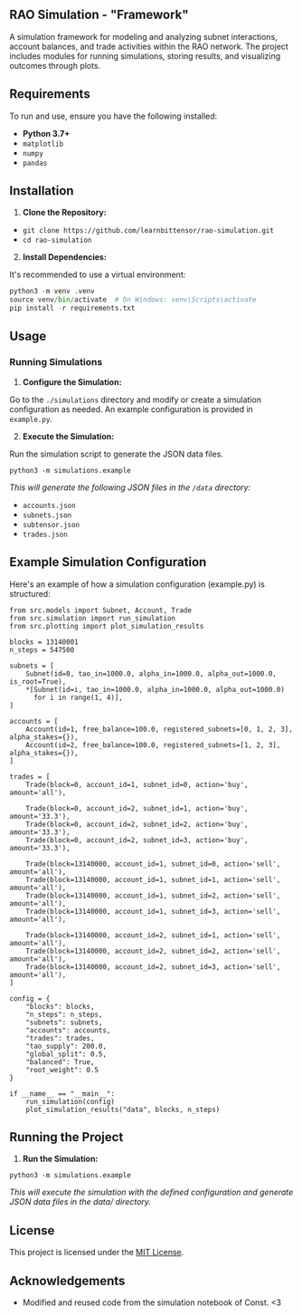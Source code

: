 ## RAO Simulation - "Framework"

A simulation framework for modeling and analyzing subnet interactions, account balances, and trade activities within the RAO network. The project includes modules for running simulations, storing results, and visualizing outcomes through plots.

## Requirements

To run and use, ensure you have the following installed:

- **Python 3.7+**
- `matplotlib`
- `numpy`
- `pandas`

## Installation

1. **Clone the Repository:**

- `git clone https://github.com/learnbittensor/rao-simulation.git`
- `cd rao-simulation`

2. **Install Dependencies:**

It's recommended to use a virtual environment:

```python
python3 -m venv .venv
source venv/bin/activate  # On Windows: venv\Scripts\activate
pip install -r requirements.txt
```

## Usage

### Running Simulations

1. **Configure the Simulation:**

Go to the `./simulations` directory and modify or create a simulation configuration as needed. An example configuration is provided in `example.py`.

2. **Execute the Simulation:**

Run the simulation script to generate the JSON data files.

`python3 -m simulations.example`

*This will generate the following JSON files in the `/data` directory:*

- `accounts.json`
- `subnets.json`
- `subtensor.json`
- `trades.json`

## Example Simulation Configuration

Here's an example of how a simulation configuration (example.py) is structured:

```
from src.models import Subnet, Account, Trade
from src.simulation import run_simulation
from src.plotting import plot_simulation_results

blocks = 13140001
n_steps = 547500

subnets = [
    Subnet(id=0, tao_in=1000.0, alpha_in=1000.0, alpha_out=1000.0, is_root=True),
    *[Subnet(id=i, tao_in=1000.0, alpha_in=1000.0, alpha_out=1000.0)
      for i in range(1, 4)],
]

accounts = [
    Account(id=1, free_balance=100.0, registered_subnets=[0, 1, 2, 3], alpha_stakes={}),
    Account(id=2, free_balance=100.0, registered_subnets=[1, 2, 3], alpha_stakes={}),
]

trades = [
    Trade(block=0, account_id=1, subnet_id=0, action='buy', amount='all'),

    Trade(block=0, account_id=2, subnet_id=1, action='buy', amount='33.3'),
    Trade(block=0, account_id=2, subnet_id=2, action='buy', amount='33.3'),
    Trade(block=0, account_id=2, subnet_id=3, action='buy', amount='33.3'),

    Trade(block=13140000, account_id=1, subnet_id=0, action='sell', amount='all'),
    Trade(block=13140000, account_id=1, subnet_id=1, action='sell', amount='all'),
    Trade(block=13140000, account_id=1, subnet_id=2, action='sell', amount='all'),
    Trade(block=13140000, account_id=1, subnet_id=3, action='sell', amount='all'),

    Trade(block=13140000, account_id=2, subnet_id=1, action='sell', amount='all'),
    Trade(block=13140000, account_id=2, subnet_id=2, action='sell', amount='all'),
    Trade(block=13140000, account_id=2, subnet_id=3, action='sell', amount='all'),
]

config = {
    "blocks": blocks,
    "n_steps": n_steps,
    "subnets": subnets,
    "accounts": accounts,
    "trades": trades,
    "tao_supply": 200.0,
    "global_split": 0.5,
    "balanced": True,
    "root_weight": 0.5
}

if __name__ == "__main__":
    run_simulation(config)
    plot_simulation_results("data", blocks, n_steps)
```

## Running the Project

1. **Run the Simulation:**

`python3 -m simulations.example`

*This will execute the simulation with the defined configuration and generate JSON data files in the data/ directory.*

## License

This project is licensed under the [MIT License](LICENSE).

## Acknowledgements

- Modified and reused code from the simulation notebook of Const. <3
